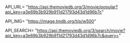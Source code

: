 API_URL= "https://api.themoviedb.org/3/movie/popular?api_key=a3e69b3b929b911d21793d43d1d96b7c"

API_IMG= "https://image.tmdb.org/t/p/w500"

API_SEARCH= "https://api.themoviedb.org/3/search/movie?api_key=a3e69b3b929b911d21793d43d1d96b7c&query="
